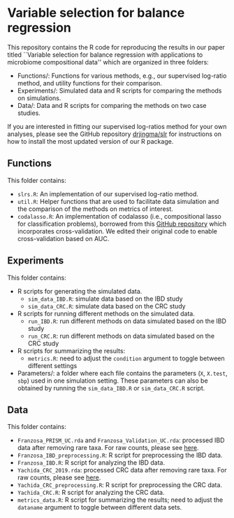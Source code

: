 # Variable selection for balance regression

This repository contains the R code for reproducing the results in our paper titled ``Variable selection for balance regression with applications to microbiome compositional data'' which are organized in three folders:
* Functions/: Functions for various methods, e.g., our supervised log-ratio method, and utility functions for their comparison.
* Experiments/: Simulated data and R scripts for comparing the methods on simulations.
* Data/: Data and R scripts for comparing the methods on two case studies.

If you are interested in fitting our supervised log-ratios method for your own analyses, please see the GitHub repository [drjingma/slr](https://github.com/drjingma/slr) for instructions on how to install the most updated version of our R package.

## Functions

This folder contains:
* `slrs.R`: An implementation of our supervised log-ratio method.
* `util.R`: Helper functions that are used to facilitate data simulation and the comparison of the methods on metrics of interest.
* `codalasso.R`: An implementation of codalasso (i.e., compositional lasso for classification problems), borrowed from this [GitHub repository](https://github.com/cunningham-lab/codacore) which incorporates cross-validation. We edited their original code to enable cross-validation based on AUC.

## Experiments

This folder contains:
* R scripts for generating the simulated data. 
    * `sim_data_IBD.R`: simulate data based on the IBD study
    * `sim_data_CRC.R`: simulate data based on the CRC study
* R scripts for running different methods on the simulated data. 
    * `run_IBD.R`: run different methods on data simulated based on the IBD study
    * `run_CRC.R`: run different methods on data simulated based on the CRC study
* R scripts for summarizing the results: 
    * `metrics.R`: need to adjust the `condition` argument to toggle between different 
settings
* Parameters/: a folder where each file contains the parameters (`X`, `X.test`, `sbp`) used in one simulation setting. These parameters can also be obtained by running the `sim_data_IBD.R` or `sim_data_CRC.R` script. 

## Data

This folder contains:
* `Franzosa_PRISM_UC.rda` and `Franzosa_Validation_UC.rda`: processed IBD data after removing rare taxa. For raw counts, please see [here](https://github.com/borenstein-lab/microbiome-metabolome-curated-data/tree/main/data/processed_data/FRANZOSA_IBD_2019).  
* `Franzosa_IBD_preprocessing.R`: R script for preprocessing the IBD data. 
* `Franzosa_IBD.R`: R script for analyzing the IBD data.
* `Yachida_CRC_2019.rda`: processed CRC data after removing rare taxa. For raw counts, please see [here](https://github.com/borenstein-lab/microbiome-metabolome-curated-data/tree/main/data/processed_data/YACHIDA_CRC_2019).
* `Yachida_CRC_preprocessing.R`: R script for preprocessing the CRC data.
* `Yachida_CRC.R`: R script for analyzing the CRC data.
* `metrics_data.R`: R script for summarizing the results; need to adjust the `dataname` argument to toggle between different data sets. 

 
